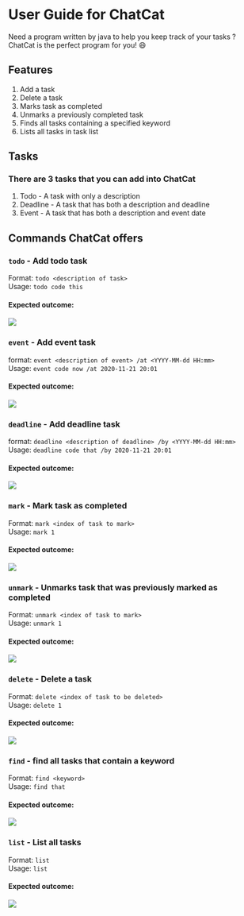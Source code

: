 # User Guide for ChatCat
Need a program written by java to help you keep track of your tasks ? ChatCat is the perfect program for you! 😄

## Features 
1. Add a task
2. Delete a task
3. Marks task as completed
4. Unmarks a previously completed task
5. Finds all tasks containing a specified keyword
6. Lists all tasks in task list

## Tasks
### There are 3 tasks that you can add into ChatCat
1. Todo - A task with only a description
2. Deadline - A task that has both a description and deadline
3. Event - A task that has both a description and event date

## Commands ChatCat offers
### `todo` - Add todo task
Format: `todo <description of task>`  
Usage: `todo code this`  
#### Expected outcome:
![](assets/todo.png)

### `event` - Add event task
format: `event <description of event> /at <YYYY-MM-dd HH:mm>`  
Usage: `event code now /at 2020-11-21 20:01`  
#### Expected outcome:
![](assets/event.png)

### `deadline` - Add deadline task
format: `deadline <description of deadline> /by <YYYY-MM-dd HH:mm>`  
Usage: `deadline code that /by 2020-11-21 20:01`  
#### Expected outcome:
![](assets/deadline.png)

### `mark` - Mark task as completed
Format: `mark <index of task to mark>`  
Usage: `mark 1`  
#### Expected outcome:
![](assets/mark.png)

### `unmark` - Unmarks task that was previously marked as completed
Format: `unmark <index of task to mark>`  
Usage: `unmark 1`  
#### Expected outcome:
![](assets/unmark.png)

### `delete` - Delete a task
Format: `delete <index of task to be deleted>`  
Usage: `delete 1`  
#### Expected outcome:
![](assets/delete.png)

### `find` - find all tasks that contain a keyword
Format: `find <keyword>`  
Usage: `find that`  
#### Expected outcome:  
![](assets/find.png)

### `list` - List all tasks
Format: `list`  
Usage: `list`  
#### Expected outcome:
![](assets/list.png)

